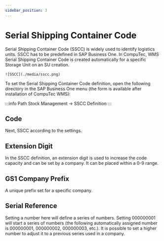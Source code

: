 ```yaml
---
sidebar_position: 3
---
```


# Serial Shipping Container Code

Serial Shipping Container Code (SSCC) is widely used to identify logistics units. SSCC has to be predefined in SAP Business One. In CompuTec, WMS Serial Shipping Container Code is created automatically for a specific Storage Unit on an SU creation.

    ![SSCC](./media/sscc.png)

To set the Serial Shipping Container Code definition, open the following directory in the SAP Business One menu (the form is available after installation of CompuTec WMS):

:::info Path
    Stock Management → SSCC Definition
:::

## Code

Next, SSCC according to the settings.

## Extension Digit

In the SSCC definition, an extension digit is used to increase the code capacity and can be set by a company. It can be placed within a 0-9 range.

## GS1 Company Prefix

A unique prefix set for a specific company.

## Serial Reference

Setting a number here will define a series of numbers. Setting 000000001 will start a series of numbers (the following automatically assigned number is 000000001, 000000002, 000000003, etc.). It is possible to set a higher number to adjust it to a previous series used in a company.

